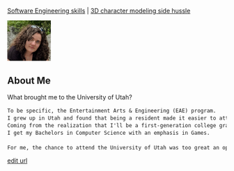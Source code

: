 [Software Engineering skills](Software_Examples.md) | [3D character modeling side hussle](Art_Experiences.md)


<img src= "About me picture.jpg" width="100">

## About Me

What brought me to the University of Utah?
```markdown
To be specific, the Entertainment Arts & Engineering (EAE) program.
I grew up in Utah and found that being a resident made it easier to attend college. 
Coming from the realization that I'll be a first-generation college graduate when 
I get my Bachelors in Computer Science with an emphasis in Games. 

For me, the chance to attend the University of Utah was too great an opportunity to pass up.
```
[edit url](https://github.com/Catastrophie/Catastrophie.github.io/edit/main/index.md)

